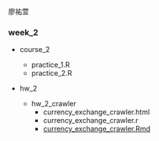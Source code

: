廖祐萱
### week_2

- course_2
    - practice_1.R
    - practice_2.R
    
- hw_2
    - hw_2_crawler
      - currency_exchange_crawler.html
      - currency_exchange_crawler.r
      - [currency_exchange_crawler.Rmd](https://x666772.github.io/CSX_Lyhs/week_2/hw_2/hw_2_crawler/currency_exchange_crawler.html)
